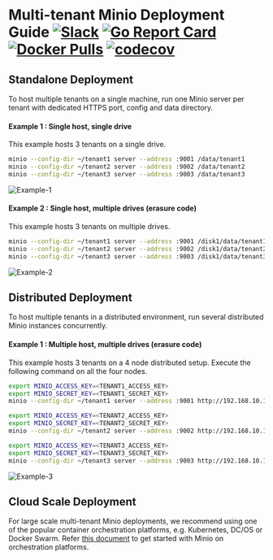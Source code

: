 # Multi-tenant Minio Deployment Guide [![Slack](https://slack.minio.io/slack?type=svg)](https://slack.minio.io) [![Go Report Card](https://goreportcard.com/badge/pydio/minio-srv)](https://goreportcard.com/report/pydio/minio-srv) [![Docker Pulls](https://img.shields.io/docker/pulls/pydio/minio-srv.svg?maxAge=604800)](https://hub.docker.com/r/pydio/minio-srv/) [![codecov](https://codecov.io/gh/pydio/minio-srv/branch/master/graph/badge.svg)](https://codecov.io/gh/pydio/minio-srv)

## Standalone Deployment
To host multiple tenants on a single machine, run one Minio server per tenant with dedicated HTTPS port, config and data directory.  

#### Example 1 : Single host, single drive

This example hosts 3 tenants on a single drive.
```sh
minio --config-dir ~/tenant1 server --address :9001 /data/tenant1
minio --config-dir ~/tenant2 server --address :9002 /data/tenant2
minio --config-dir ~/tenant3 server --address :9003 /data/tenant3
```

![Example-1](https://github.com/pydio/minio-srv/blob/master/docs/screenshots/Example-1.jpg?raw=true)

#### Example 2 : Single host, multiple drives (erasure code)

This example hosts 3 tenants on multiple drives.
```sh
minio --config-dir ~/tenant1 server --address :9001 /disk1/data/tenant1 /disk2/data/tenant1 /disk3/data/tenant1 /disk4/data/tenant1
minio --config-dir ~/tenant2 server --address :9002 /disk1/data/tenant2 /disk2/data/tenant2 /disk3/data/tenant2 /disk4/data/tenant2
minio --config-dir ~/tenant3 server --address :9003 /disk1/data/tenant3 /disk2/data/tenant3 /disk3/data/tenant3 /disk4/data/tenant3
```
![Example-2](https://github.com/pydio/minio-srv/blob/master/docs/screenshots/Example-2.jpg?raw=true)

## Distributed Deployment
To host multiple tenants in a distributed environment, run several distributed Minio instances concurrently.  

#### Example 1 : Multiple host, multiple drives (erasure code)

This example hosts 3 tenants on a 4 node distributed setup. Execute the following command on all the four nodes. 

```sh
export MINIO_ACCESS_KEY=<TENANT1_ACCESS_KEY>
export MINIO_SECRET_KEY=<TENANT1_SECRET_KEY>
minio --config-dir ~/tenant1 server --address :9001 http://192.168.10.11/data/tenant1 http://192.168.10.12/data/tenant1 http://192.168.10.13/data/tenant1 http://192.168.10.14/data/tenant1

export MINIO_ACCESS_KEY=<TENANT2_ACCESS_KEY>
export MINIO_SECRET_KEY=<TENANT2_SECRET_KEY>
minio --config-dir ~/tenant2 server --address :9002 http://192.168.10.11/data/tenant2 http://192.168.10.12/data/tenant2 http://192.168.10.13/data/tenant2 http://192.168.10.14/data/tenant2

export MINIO_ACCESS_KEY=<TENANT3_ACCESS_KEY>
export MINIO_SECRET_KEY=<TENANT3_SECRET_KEY>
minio --config-dir ~/tenant3 server --address :9003 http://192.168.10.11/data/tenant3 http://192.168.10.12/data/tenant3 http://192.168.10.13/data/tenant3 http://192.168.10.14/data/tenant3
```

![Example-3](https://github.com/pydio/minio-srv/blob/master/docs/screenshots/Example-3.jpg?raw=true)

## Cloud Scale Deployment
For large scale multi-tenant Minio deployments, we recommend using one of the popular container orchestration platforms, e.g. Kubernetes, DC/OS or Docker Swarm. Refer [this document](https://docs.minio.io/docs/minio-deployment-quickstart-guide) to get started with Minio on orchestration platforms.  


